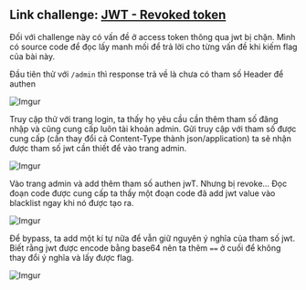 ## Link challenge: [JWT - Revoked token](https://www.root-me.org/en/Challenges/Web-Server/JWT-Revoked-token)

Đối với challenge này có vấn đề ở access token thông qua jwt bị chặn. Mình có source code để đọc lấy manh mối để trả lời cho từng vấn đề khi kiếm flag của bài này.

Đầu tiên thử với `/admin` thì response trả về là chưa có tham số Header để authen

![Imgur](https://i.imgur.com/QpyvOdS.png)

Truy cập thử với trang login, ta thấy họ yêu cầu cần thêm tham số đăng nhập và cũng cung cấp luôn tài khoản admin. Gửi truy cập với tham số được cung cấp (cần thay đổi cả Content-Type thành json/application) ta sẽ nhận được tham số jwt cần thiết để vào trang admin.

![Imgur](https://i.imgur.com/I6iNfKQ.png)

Vào trang admin và add thêm tham số authen jwT. Nhưng bị revoke... Đọc đoạn code được cung cấp ta thấy một đoạn code đã add jwt value vào blacklist ngay khi nó được tạo ra.

![Imgur](https://i.imgur.com/gm8y5iC.png)

Để bypass, ta add một kí tự nữa để vẫn giữ nguyên ý nghĩa của tham số jwt. Biết rằng jwt được encode bằng base64 nên ta thêm `==` ở cuối để không thay đổi ý nghĩa và lấy được flag.

![Imgur](https://i.imgur.com/BfEZMDY.png)